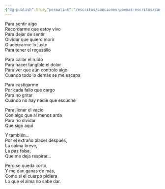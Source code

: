 ```yaml
---
{"dg-publish":true,"permalink":"/escritos/canciones-poemas-escritos/canciones-poemas-escritos/para-que/"}
---
```


Para sentir algo  
Recordarme que estoy vivo  
Para dejar de sentir  
Olvidar que quiero morir  
O acercarme lo justo  
Para tener el regustillo

Para callar el ruido  
Para hacer tangible el dolor  
Para ver que aún controlo algo  
Cuando todo lo demás se me escapa

Para castigarme  
Por cada fallo que cargo  
Para no gritar  
Cuando no hay nadie que escuche

Para llenar el vacío  
Con algo que al menos arda  
Para no olvidar  
Que sigo aquí

Y también…  
Por el extraño placer después,  
La calma breve,  
La paz falsa,  
Que me deja respirar…

Pero se queda corto,  
Y me dan ganas de más,  
Como si el cuerpo pidiera  
Lo que el alma no sabe dar.
